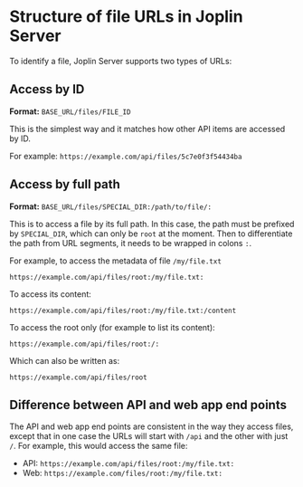 # Structure of file URLs in Joplin Server

To identify a file, Joplin Server supports two types of URLs:

## Access by ID

**Format:** `BASE_URL/files/FILE_ID`

This is the simplest way and it matches how other API items are accessed by ID.

For example: `https://example.com/api/files/5c7e0f3f54434ba`

## Access by full path

**Format:** `BASE_URL/files/SPECIAL_DIR:/path/to/file/:`

This is to access a file by its full path. In this case, the path must be prefixed by `SPECIAL_DIR`, which can only be `root` at the moment. Then to differentiate the path from URL segments, it needs to be wrapped in colons `:`.

For example, to access the metadata of file `/my/file.txt`

`https://example.com/api/files/root:/my/file.txt:`

To access its content:

`https://example.com/api/files/root:/my/file.txt:/content`

To access the root only (for example to list its content):

`https://example.com/api/files/root:/:`

Which can also be written as:

`https://example.com/api/files/root`

## Difference between API and web app end points

The API and web app end points are consistent in the way they access files, except that in one case the URLs will start with `/api` and the other with just `/`. For example, this would access the same file:

- API: `https://example.com/api/files/root:/my/file.txt:`
- Web: `https://example.com/files/root:/my/file.txt:`